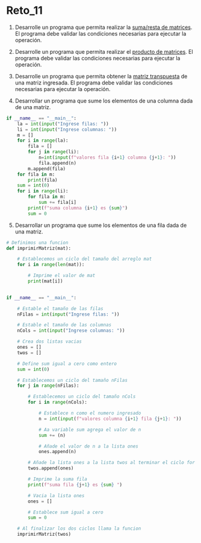 # Reto_11

1. Desarrolle un programa que permita realizar la [suma/resta de matrices](https://es.wikipedia.org/wiki/Adici%C3%B3n_matricial). El programa debe validar las condiciones necesarias para ejecutar la operación.

2. Desarrolle un programa que permita realizar el [producto de matrices](https://es.wikipedia.org/wiki/Multiplicaci%C3%B3n_de_matrices). El programa debe validar las condiciones necesarias para ejecutar la operación.

3. Desarrolle un programa que permita obtener la  [matriz transpuesta](https://es.wikipedia.org/wiki/Matriz_transpuesta) de una matriz ingresada. El programa debe validar las condiciones necesarias para ejecutar la operación.

4. Desarrollar un programa que sume los elementos de una columna dada de una matriz.
```python
if __name__ == "__main__":
    la = int(input("Ingrese filas: "))
    li = int(input("Ingrese columnas: "))
    m = []
    for i in range(la):
        fila = []
        for j in range(li):
            n=int(input(f"valores fila {i+1} columna {j+1}: "))
            fila.append(n)
        m.append(fila)
    for fila in m:
        print(fila)
    sum = int(0)
    for i in range(li):
        for fila in m:
            sum += fila[i]
        print(f"suma columna {i+1} es {sum}")
        sum = 0

```
5. Desarrollar un programa que sume los elementos de una fila dada de
una matriz.
```python
# Definimos una funcion
def imprimirMatriz(mat):

    # Establecemos un ciclo del tamaño del arreglo mat
    for i in range(len(mat)):

        # Imprime el valor de mat
        print(mat[i])
  

if __name__ == "__main__":

    # Estable el tamaño de las filas
    nFilas = int(input("Ingrese filas: "))

    # Estable el tamaño de las columnas
    nCols = int(input("Ingrese columnas: "))

    # Crea dos listas vacias
    ones = []
    twos = []

    # Define sum igual a cero como entero
    sum = int(0)

    # Establecemos un ciclo del tamaño nFilas
    for j in range(nFilas):

        # Establecemos un ciclo del tamaño nCols
        for i in range(nCols):

            # Establece n como el numero ingresado
            n = int(input(f"valores columna {i+1} fila {j+1}: "))

            # Aa variable sum agrega el valor de n
            sum += (n)

            # Añade el valor de n a la lista ones
            ones.append(n)

        # Añade la lista ones a la lista twos al terminar el ciclo for
        twos.append(ones)

        # Imprime la suma fila
        print(f"suma fila {j+1} es {sum} ")

        # Vacia la lista ones
        ones = []

        # Establece sum igual a cero
        sum = 0

    # Al finalizar los dos ciclos llama la funcion
    imprimirMatriz(twos)
```
